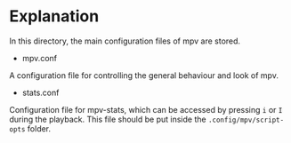 # Explanation
In this directory, the main configuration files of mpv are stored.

- mpv.conf

A configuration file for controlling the general behaviour and look of mpv.


- stats.conf

Configuration file for mpv-stats, which can be accessed by pressing `i` or `I` during the playback. This file should be put inside the `.config/mpv/script-opts` folder.
